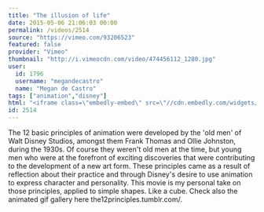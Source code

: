 ```yaml
---
title: "The illusion of life"
date: 2015-05-06 21:06:03 00:00
permalink: /videos/2514
source: "https://vimeo.com/93206523"
featured: false
provider: "Vimeo"
thumbnail: "http://i.vimeocdn.com/video/474456112_1280.jpg"
user:
  id: 1796
  username: "megandecastro"
  name: "Megan de Castro"
tags: ["animation","disney"]
html: "<iframe class=\"embedly-embed\" src=\"//cdn.embedly.com/widgets/media.html?src=https%3A%2F%2Fplayer.vimeo.com%2Fvideo%2F93206523&wmode=transparent&url=https%3A%2F%2Fvimeo.com%2F93206523&image=http%3A%2F%2Fi.vimeocdn.com%2Fvideo%2F474456112_1280.jpg&key=daaebf4d9cdd46779200162d0ca86e20&type=text%2Fhtml&schema=vimeo\" width=\"1280\" height=\"508\" scrolling=\"no\" frameborder=\"0\" allowfullscreen></iframe>"
id: 2514
---
```


The 12 basic principles of animation were developed by the 'old men' of Walt Disney Studios, amongst them Frank Thomas and Ollie Johnston, during the 1930s. Of course they weren't old men at the time, but young men who were at the forefront of exciting discoveries that were contributing to the development of a new art form. These principles came as a result of reflection about their practice and through Disney's desire to use animation to express character and personality.
This movie is my personal take on those principles, applied to simple shapes. Like a cube.
Check also the animated gif gallery here the12principles.tumblr.com/.